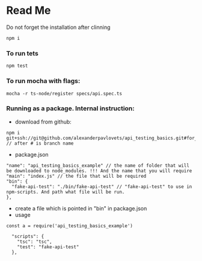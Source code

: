# Read Me
Do not forget the installation after clinning
```
npm i
```

### To run tets
```
npm test
```

### To run mocha with flags:
```
mocha -r ts-node/register specs/api.spec.ts
```

### Running as a package. Internal instruction:
* download from github:
```
npm i git+ssh://git@github.com/alexanderpavlovets/api_testing_basics.git#for_node_modules // after # is branch name
```
* package.json
```
"name": "api_testing_basics_example" // the name of folder that will be downloaded to node_modules. !!! And the name that you will require
"main": "index.js" // the file that will be required
"bin": {
  "fake-api-test": "./bin/fake-api-test" // "fake-api-test" to use in npm-scripts. And path what file will be run.
},
```
* create a file which is pointed in "bin" in package.json
* usage
```
const a = require('api_testing_basics_example')

  "scripts": {
    "tsc": "tsc",
    "test": "fake-api-test"
  },
```